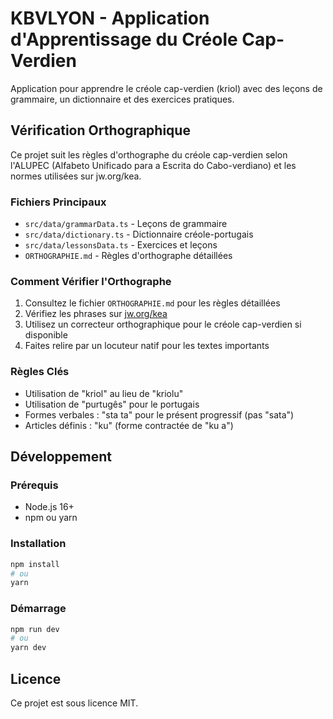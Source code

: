 # KBVLYON - Application d'Apprentissage du Créole Cap-Verdien

Application pour apprendre le créole cap-verdien (kriol) avec des leçons de grammaire, un dictionnaire et des exercices pratiques.

## Vérification Orthographique

Ce projet suit les règles d'orthographe du créole cap-verdien selon l'ALUPEC (Alfabeto Unificado para a Escrita do Cabo-verdiano) et les normes utilisées sur jw.org/kea.

### Fichiers Principaux

- `src/data/grammarData.ts` - Leçons de grammaire
- `src/data/dictionary.ts` - Dictionnaire créole-portugais
- `src/data/lessonsData.ts` - Exercices et leçons
- `ORTHOGRAPHIE.md` - Règles d'orthographe détaillées

### Comment Vérifier l'Orthographe

1. Consultez le fichier `ORTHOGRAPHIE.md` pour les règles détaillées
2. Vérifiez les phrases sur [jw.org/kea](https://www.jw.org/kea/)
3. Utilisez un correcteur orthographique pour le créole cap-verdien si disponible
4. Faites relire par un locuteur natif pour les textes importants

### Règles Clés

- Utilisation de "kriol" au lieu de "kriolu"
- Utilisation de "purtugês" pour le portugais
- Formes verbales : "sta ta" pour le présent progressif (pas "sata")
- Articles définis : "ku" (forme contractée de "ku a")

## Développement

### Prérequis

- Node.js 16+
- npm ou yarn

### Installation

```bash
npm install
# ou
yarn
```

### Démarrage

```bash
npm run dev
# ou
yarn dev
```

## Licence

Ce projet est sous licence MIT.
